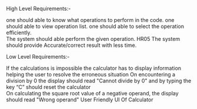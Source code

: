 High Level Requirements:-

one should able to know what operations to perform in the code.	
one should able to view operation list.	
one should able to select the operation efficiently.	
The system should able perform the given operation.
HR05	The system should provide Accurate/correct result with less time.


Low Level Requirements:-

If the calculations is impossible the calculator has to display information helping the user to resolve the erroneous situation	
On encountering a division by 0 the display should read "Cannot divide by 0" and by typing the key “C” should reset the calculator	
On calculating the square root value of a negative operand, the display should read "Wrong operand"	
User Friendly UI Of Calculator	
